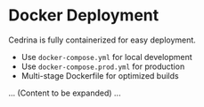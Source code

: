 # Docker Deployment

Cedrina is fully containerized for easy deployment.

- Use `docker-compose.yml` for local development
- Use `docker-compose.prod.yml` for production
- Multi-stage Dockerfile for optimized builds

... (Content to be expanded) ... 